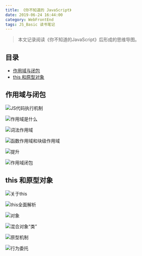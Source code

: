 ```yaml
---
title: 《你不知道的 JavaScript》
date: 2019-06-24 16:44:00
category: WebFrontEnd
tags: JS_Basic 读书笔记
---
```


> 本文记录阅读《你不知道的JavaScript》后形成的思维导图。

## 目录

<!-- toc -->

- [作用域与闭包](#作用域与闭包)
- [this 和原型对象](#this-和原型对象)

<!-- tocstop -->

## 作用域与闭包

![JS代码执行机制](./attachments/1.JS代码执行机制.png)

![作用域是什么](./attachments/2.作用域是什么.png)

![词法作用域](./attachments/3.词法作用域.png)

![函数作用域和块级作用域](./attachments/4.函数作用域和块级作用域.png)

![提升](./attachments/5.提升.png)

![作用域闭包](./attachments/6.作用域闭包.png)

## this 和原型对象

![关于this](./attachments/1.关于this.png)

![this全面解析](./attachments/2.this全面解析.png)

![对象](./attachments/3.对象.png)

![混合对象“类”](./attachments/4.混合对象“类”.png)

![原型机制](./attachments/5.原型机制.png)

![行为委托](./attachments/6.行为委托.png)

